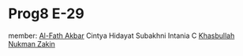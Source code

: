 # Prog8 E-29

member:
[Al-Fath Akbar](https://github.com/alfthakbr)
Cintya
Hidayat Subakhni
Intania C
[Khasbullah Nukman Zakin](https://github.com/Zakintaliban)
